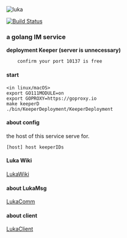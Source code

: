 ![luka](https://i.loli.net/2020/06/08/Sng2LXTsPUD6aod.jpg)

<p></p>

[![Build Status](https://travis-ci.com/dxyinme/Luka.svg?branch=dxyinme)](https://travis-ci.com/dxyinme/Luka)

<h3>a golang IM service</h3>


**deployment Keeper (server is unnecessary)**
    
        confirm your port 10137 is free

#### start

```
<in linux/macOS>
export GO111MODULE=on
export GOPROXY=https://goproxy.io
make keeperD
./bin/KeeperDeployment/KeeperDeployment
```
#### about config

the host of this service serve for.
```batch
[host] host keeperIDs
```


#### Luka Wiki
[LukaWiki](https://github.com/dxyinme/Luka/wiki)

#### about LukaMsg
[LukaComm](https://github.com/dxyinme/LukaComm)

#### about client
[LukaClient](https://github.com/dxyinme/LukaClient)
